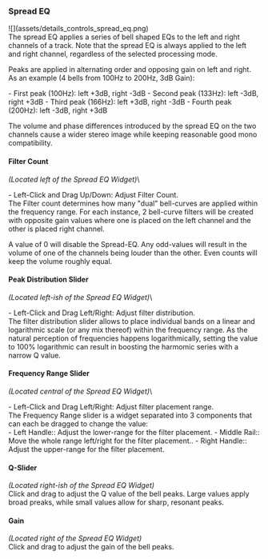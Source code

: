 <h3 class="txt-blue">Spread EQ</h2>
<div class="image">
![](assets/details_controls_spread_eq.png)
</div>
</div>
The spread EQ applies a series of bell shaped EQs to the left and right channels of a track. Note that the spread EQ is always applied to the left and right channel, regardless of the selected processing mode.


Peaks are applied in alternating order and opposing gain on left and right.
As an example (4 bells from 100Hz to 200Hz, 3dB Gain):
<div class="block bg-dark-1">
- <span class="txt-purple">First peak (100Hz)</span>: left +3dB, right -3dB
- <span class="txt-purple">Second peak (133Hz)</span>: left -3dB, right +3dB
- <span class="txt-purple">Third peak (166Hz)</span>: left +3dB, right -3dB
- <span class="txt-purple">Fourth peak (200Hz)</span>: left -3dB, right +3dB
</div>

The volume and phase differences introduced by the spread EQ on the two channels cause a wider stereo image while keeping reasonable good mono compatibility.
<br/>

#### Filter Count
<span class="location">*(Located left of the Spread EQ Widget)*</span>\
<div class="block controls bg-dark-2">
- <span class="item">Left-Click and Drag Up/Down:</span> Adjust Filter Count.
</div>
The Filter count determines how many "dual" bell-curves are applied within the frequency range.
For each instance, 2 bell-curve filters will be created with opposite gain values where one is placed on the left channel and the other is placed right channel.

A value of 0 will disable the Spread-EQ.
Any odd-values will result in the volume of one of the channels being louder than the other. 
Even counts will keep the volume roughly equal.
<div class="pb"></div>

#### Peak Distribution Slider
<span class="location">*(Located left-ish of the Spread EQ Widget)*</span>\
<div class="block controls bg-dark-2">
- <span class="item">Left-Click and Drag Left/Right:</span> Adjust filter distribution.
</div>
The filter distribution slider allows to place individual bands on a linear and logarithmic
scale (or any mix thereof) within the frequency range.
As the natural perception of frequencies happens logarithmically, setting the value to 100% logarithmic can result in boosting the harmomic series with a narrow Q value.
<span class="spacer"/>

#### Frequency Range Slider
<span class="location">*(Located central of the Spread EQ Widget)*</span>\
<div class="block controls bg-dark-2">
- <span class="item">Left-Click and Drag Left/Right:</span> Adjust filter placement range.
</div>
The Frequency Range slider is a widget separated into 3 components that can each be dragged to
change the value:
<div class="block bg-dark-1">
- <span class="txt-purple">Left Handle:</span>: Adjust the lower-range for the filter placement.
- <span class="txt-purple">Middle Rail:</span>: Move the whole range left/right for the filter placement..
- <span class="txt-purple">Right Handle:</span>: Adjust the upper-range for the filter placement.
</div>
<span class="spacer"/>

#### Q-Slider
<span class="location">*(Located right-ish of the Spread EQ Widget)*</span>\
Click and drag to adjust the Q value of the bell peaks.
Large values apply broad preaks, while small values allow for sharp, resonant peaks.

<span class="spacer"/>

#### Gain
<span class="location">*(Located right of the Spread EQ Widget)*</span>\
Click and drag to adjust the gain of the bell peaks.
<div class="pb"></div>